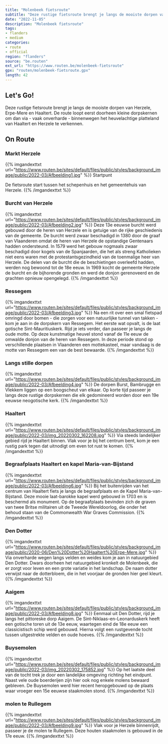 ```yaml
---
title: "Molenbeek fietsroute"
subtitle: "Deze rustige fietsroute brengt je langs de mooiste dorpen van Herzele, Erpe-Mere en Haaltert"
date: "2022-11-05"
description: "Molenbeek fietsroute"
tags:
- flanders
- medium
categories:
- route
- official
region: "flanders"
source: "be.routen"
ext_url: "https://www.routen.be/molenbeek-fietsroute"
gpx: "routen/molenbeek-fietsroute.gpx"
length: 42
---
```


## Let's Go!

Deze rustige fietsroute brengt je langs de mooiste dorpen van Herzele, Erpe-Mere en Haaltert. De route loopt eerst doorheen kleine dorpskernen om dan via - vaak onverharde - binnenwegen het heuvelachtige platteland van Haaltert en Herzele te verkennen.

## On Route

### Markt Herzele

{{% imgandexttxt url="https://www.routen.be/sites/default/files/public/styles/background_image/public/2022-03/Afbeelding1.jpg" %}}
Startpunt

De fietsroute start tussen het schepenhuis en het gemeentehuis van Herzele.
{{% /imgandexttxt %}}

### Burcht van Herzele

{{% imgandexttxt url="https://www.routen.be/sites/default/files/public/styles/background_image/public/2022-03/Afbeelding2.jpg" %}}
Deze 13e eeuwse burcht werd gebouwd door de heren van Herzele en is getuige van de rijke geschiedenis van de gemeente. De burcht werd zwaar beschadigd in 1380 door de graaf van Vlaanderen omdat de heren van Herzele de opstandige Gentenaars hadden ondersteund. In 1579 werd het gebouw nogmaals zwaar beschadigd door kogels van de Spanjaarden, die het als streng Katholieken niet eens waren met de protestantsgezindheid van de toenmalige heer van Herzele. De delen van de burcht die de beschietingen overleefd hadden, werden nog bewoond tot de 18e eeuw. In 1969 kocht de gemeente Herzele de burcht en de bijhorende gronden en werd de donjon gerenoveerd en de grachten opnieuw opengelegd.
{{% /imgandexttxt %}}

### Ressegem

{{% imgandexttxt url="https://www.routen.be/sites/default/files/public/styles/background_image/public/2022-03/Afbeelding3.jpg" %}}
Na een rit over een smal fietspad omringd door bomen - die zorgen voor een natuurlijke tunnel van takken - kom je aan in de dorpskern van Ressegem. Het eerste wat opvalt, is de laat gotische Sint-Mauritiuskerk. Rijd je iets verder, dan passeer je langs de oude motte. Op deze kunstmatige heuvel stond vanaf de 11e eeuw de omwalde donjon van de heren van Ressegem. In deze periode stond op verschillende plaatsen in Vlaanderen een mottekasteel, maar vandaag is de motte van Ressegem een van de best bewaarde.
{{% /imgandexttxt %}}

### Langs stille dorpen

{{% imgandexttxt url="https://www.routen.be/sites/default/files/public/styles/background_image/public/2022-03/Afbeelding4.jpg" %}}
De dorpen Burst, Bambrugge en Vlekkem liggen op een boogscheut van elkaar. Op korte tijd passeer je langs deze rustige dorpskernen die elk gedomineerd worden door een 19e eeuwse neogotische kerk.
{{% /imgandexttxt %}}

### Haaltert

{{% imgandexttxt url="https://www.routen.be/sites/default/files/public/styles/background_image/public/2022-03/img_20220302_162208.jpg" %}}
Via steeds landelijker gebied rijd je Haaltert binnen. Vlak voor je bij het centrum bent, kom je een rustig park tegen dat uitnodigt om even tot rust te komen.
{{% /imgandexttxt %}}

### Begraafplaats Haaltert en kapel Maria-van-Bijstand

{{% imgandexttxt url="https://www.routen.be/sites/default/files/public/styles/background_image/public/2022-03/Afbeelding6.jpg" %}}
Bij het buitenrijden van het centrum van Haaltert fiets je langs de begraafplaats en de Kapel Maria-van-Bijstand. Deze mooie laat-barokke kapel werd gebouwd in 1703 en is beschermd als monument. Op de begraafplaats bevinden zich de graven van twee Britse militairen uit de Tweede Wereldoorlog, die onder het behoud staan van de Commonwealth War Graves Commission.
{{% /imgandexttxt %}}

### Den Dotter

{{% imgandexttxt url="https://www.routen.be/sites/default/files/public/styles/background_image/public/2020-06/Den%20Dotter%20Haaltert%20Erpe-Mere.jpg" %}}
Via onverharde wegen langs velden en weides kom je aan in natuurgebied Den Dotter. Dwars doorheen het natuurgebied kronkelt de Molenbeek, die er zorgt voor leven en een grote variatie in het landschap. De naam dotter verwijst naar de dotterbloem, die in het voorjaar de gronden hier geel kleurt.
{{% /imgandexttxt %}}

### Aaigem

{{% imgandexttxt url="https://www.routen.be/sites/default/files/public/styles/background_image/public/2022-03/Afbeelding8.jpg" %}}
Eenmaal uit Den Dotter, rijd je langs het pittoreske dorp Aaigem. De Sint-Niklaas-en-Leonarduskerk heeft een gotische toren uit de 13e eeuw, waartegen eind de 18e eeuw een classicistisch schip werd gebouwd. Hierna volgt een rustgevende tocht tussen uitgestrekte velden en oude hoeves.
{{% /imgandexttxt %}}

### Buysemolen

{{% imgandexttxt url="https://www.routen.be/sites/default/files/public/styles/background_image/public/2022-03/img_20220302_175852.jpg" %}}
Op het laatste deel van de tocht trek je door een landelijke omgeving richting het eindpunt. Naast vele oude boerderijen zijn hier ook nog enkele molens bewaard gebleven. De Buysemolen werd hier recent heropgebouwd op de plaats waar vroeger een 15e eeuwse staakmolen stond.
{{% /imgandexttxt %}}

### molen te Rullegem

{{% imgandexttxt url="https://www.routen.be/sites/default/files/public/styles/background_image/public/2022-03/Afbeelding9.jpg" %}}
Vlak voor je Herzele binnenrijdt, passeer je de molen te Rullegem. Deze houten staakmolen is gebouwd in de 17e eeuw.
{{% /imgandexttxt %}}


